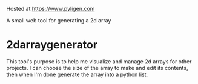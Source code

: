 Hosted at https://www.pyligen.com

A small web tool for generating a 2d array
# 2darraygenerator
This tool's purpose is to help me visualize and manage 2d arrays for other projects.
I can choose the size of the array to make and edit its contents, then when I'm done generate the array into a python list.
